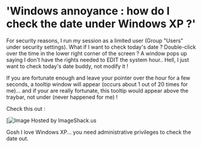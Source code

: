 # 'Windows annoyance : how do I check the date under Windows XP ?'

For security reasons, I run my session as a limited user (Group "Users" under security settings).
What if I want to check today's date ?
Double-click over the time in the lower right corner of the screen ? A window pops up saying I don't have the rights needed to EDIT the system hour.. Hell, I just want to check today's date buddy, not modify it !

If you are fortunate enough and leave your pointer over the hour for a few seconds, a tooltip window will appear (occurs about 1 out of 20 times for me)... and if your are really fortunate, this tooltip would appear above the traybar, not under (never happened for me) !

Check this out :

[![Image Hosted by ImageShack.us](https://blog.wains.be/images/00-imageshack.jpg)

Gosh I love Windows XP... you need administrative privileges to check the date out.



[](http://honey.wains.be/rabbitpresent.php)
